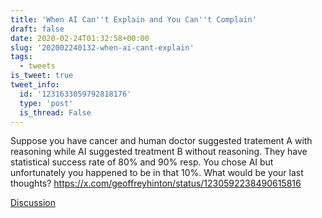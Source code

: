 ```yaml
---
title: 'When AI Can''t Explain and You Can''t Complain'
draft: false
date: 2020-02-24T01:32:58+00:00
slug: '202002240132-when-ai-cant-explain'
tags:
  - tweets
is_tweet: true
tweet_info:
  id: '1231633059792818176'
  type: 'post'
  is_thread: False
---
```




Suppose you have cancer and human doctor suggested tratement A with reasoning while AI suggested treatment B without reasoning. They have statistical success rate of 80% and 90% resp. You chose AI but unfortunately you happened to be in that 10%. What would be your last thoughts? <https://x.com/geoffreyhinton/status/1230592238490615816>

[Discussion](https://x.com/sytelus/status/1231633059792818176)
